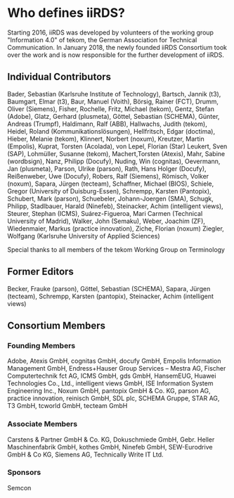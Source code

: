
# Who defines iiRDS?
Starting 2016, iiRDS was developed by volunteers of the working group "Information 4.0" of tekom, the German Association for Technical Communication. In January 2018, the newly founded iiRDS Consortium took over the work and is now responsible for the further development of iiRDS.

## Individual Contributors
Bader, Sebastian (Karlsruhe Institute of Technology),
Bartsch, Jannik (t3),
Baumgart, Elmar (t3),
Baur, Manuel (Voith),
Börsig, Rainer (FCT),
Drumm, Oliver (Siemens),
Fisher, Rochelle,
Fritz, Michael (tekom),
Gentz, Stefan (Adobe),
Glatz, Gerhard (plusmeta),
Göttel, Sebastian (SCHEMA),
Günter, Andreas (Trumpf),
Haldimann, Ralf (ABB),
Hallwachs, Judith (tekom), 
Heidel, Roland (Kommunikationslösungen),
Hellfritsch, Edgar (doctima), 
Hieber, Melanie (tekom),
Klinnert, Norbert (noxum),
Kreutzer, Martin (Empolis),
Kuprat, Torsten (Acolada),
von Lepel, Florian (Star)
Leukert, Sven (SAP),
Lohmüller, Susanne (tekom),
Machert,Torsten (Atexis),
Mahr, Sabine (wordbsign), 
Nanz, Philipp (Docufy),
Nuding, Win (cognitas),
Oevermann, Jan (plusmeta), 
Parson, Ulrike (parson),
Rath, Hans Holger (Docufy),
Reißenweber, Uwe (Docufy),
Robers, Ralf (Siemens),
Römisch, Volker (noxum),
Sapara, Jürgen (tecteam), 
Schaffner, Michael (BIOS),
Schiele, Gregor (University of Duisburg-Essen),
Schrempp, Karsten (Pantopix),
Schubert, Mark (parson),
Schuebeler, Johann-Joergen (SMA),
Schugk, Philipp,
Stadlbauer, Harald (Ninefeb),
Steinacker, Achim (intelligent views), 
Steurer, Stephan (ICMS),
Suárez-Figueroa, Mari Carmen (Technical University of Madrid),
Walker, John (Semaku),
Weber, Joachim (ZF), 
Wiedenmaier, Markus (practice innovation),
Ziche, Florian (noxum)
Ziegler, Wolfgang (Karlsruhe University of Applied Sciences)


Special thanks to all members of the tekom Working Group on Terminology

## Former Editors
Becker, Frauke (parson),
Göttel, Sebastian (SCHEMA),
Sapara, Jürgen (tecteam),
Schrempp, Karsten (pantopix),
Steinacker, Achim (intelligent views)

## Consortium Members

### Founding Members
Adobe,
Atexis GmbH,
cognitas GmbH,
docufy GmbH,
Empolis Information Management GmbH,
Endress+Hauser Group Services – Mestra AG,
Fischer Computertechnik fct AG,
ICMS GmbH,
gds GmbH,
HansemEUG,
Huawei Technologies Co., Ltd.,
intelligent views GmbH,
ISE Information System Engineering Inc.,
Noxum GmbH,
pantopix GmbH & Co. KG,
parson AG,
practice innovation,
reinisch GmbH,
SDL plc,
SCHEMA Gruppe,
STAR AG,
T3 GmbH,
tcworld GmbH,
tecteam GmbH

### Associate Members
Carstens & Partner GmbH & Co. KG,
Dokuschmiede GmbH,
Gebr. Heller Maschinenfabrik GmbH,
kothes GmbH,
Ninefeb GmbH,
SEW-Eurodrive GmbH & Co KG,
Siemens AG,
Technically Write IT Ltd.

### Sponsors
Semcon
